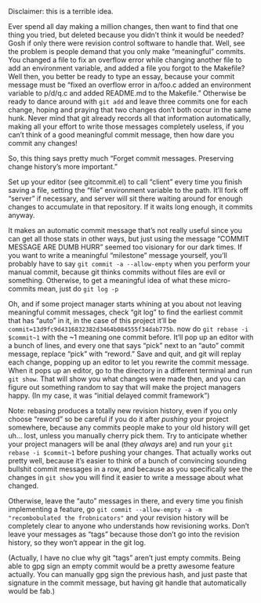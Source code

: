 Disclaimer: this is a terrible idea.

Ever spend all day making a million changes, then want to find that one thing you tried, but deleted because you didn’t think it would be needed? Gosh if only there were revision control software to handle that. Well, see the problem is people demand that you only make “meaningful” commits. You changed a file to fix an overflow error while changing another file to add an environment variable, and added a file you forgot to the Makefile? Well then, you better be ready to type an essay, because your commit message must be “fixed an overflow error in a/foo.c added an environment variable to p/d/q.c and added README.md to the Makefile.” Otherwise be ready to dance around with `git add` and leave three commits one for each change, hoping and praying that two changes don’t both occur in the same hunk. Never mind that git already records all that information automatically, making all your effort to write those messages completely useless, if you can’t think of a good meaningful commit message, then how dare you commit any changes!

So, this thing says pretty much “Forget commit messages. Preserving change history’s more important.”

Set up your editor (see gitcommit.el) to call “client” every time you finish saving a file, setting the “file” environment variable to the path. It’ll fork off “server” if necessary, and server will sit there waiting around for enough changes to accumulate in that repository. If it waits long enough, it commits anyway.

It makes an automatic commit message that’s not really useful since you can get all those stats in other ways, but just using the message “COMMIT MESSAGE ARE DUMB HURR” seemed too visionary for our dark times. If you want to write a meaningful “milestone” message yourself, you’ll probably have to say `git commit -a --allow-empty` when you perform your manual commit, because git thinks commits without files are evil or something. Otherwise, to get a meaningful idea of what these micro-commits mean, just do `git log -p`

Oh, and if some project manager starts whining at you about not leaving meaningful commit messages, check “git log” to find the earliest commit that has “auto” in it, in the case of this project it’ll be `commit=13d9fc9d4316832382d3464b084555f34dab775b`. now do `git rebase -i $commit~1` with the ~1 meaning one commit before. It’ll pop up an editor with a bunch of lines, and every one that says “pick” next to an “auto” commit message, replace “pick” with “reword.” Save and quit, and git will replay each change, popping up an editor to let you rewrite the commit message. When it pops up an editor, go to the directory in a different terminal and run `git show`. That will show you what changes were made then, and you can figure out something random to say that will make the project managers happy. (In my case, it was “initial delayed commit framework”)

Note: rebasing produces a totally new revision history, even if you only choose “reword” so be careful if you do it after *pushing* your project somewhere, because any commits people make to your old history will get uh... lost, unless you manually cherry pick them. Try to anticipate whether your project managers will be anal (they *always* are) and run your `git rebase -i $commit~1` before pushing your changes. That actually works out pretty well, because it’s easier to think of a bunch of convincing sounding bullshit commit messages in a row, and because as you specifically see the changes in `git show` you will find it easier to write a message about what changed.

Otherwise, leave the “auto” messages in there, and every time you finish implementing a feature, go `git commit --allow-empty -a -m "recombobulated the frobnicators"` and your revision history will be completely clear to anyone who understands how revisioning works. Don’t leave your messages as “tags” because those don’t go into the revision history, so they won’t appear in the git log.

(Actually, I have no clue why git “tags” aren’t just empty commits. Being able to gpg sign an empty commit would be a pretty awesome feature actually. You can manually gpg sign the previous hash, and just paste that signature in the commit message, but having git handle that automatically would be fab.)
